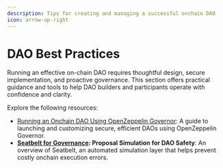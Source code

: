 ```yaml
---
description: Tips for creating and managing a successful onchain DAO
icon: arrow-up-right
---
```


# DAO Best Practices

Running an effective on-chain DAO requires thoughtful design, secure implementation, and proactive governance. This section offers practical guidance and tools to help DAO builders and participants operate with confidence and clarity.

Explore the following resources:

* [Running an Onchain DAO Using OpenZeppelin Governor](running-an-onchain-dao-using-openzeppelin-governor.md): A guide to launching and customizing secure, efficient DAOs using OpenZeppelin Governor.
* [**Seatbelt for Governance**](seatbelt-for-governance.md)**: Proposal Simulation for DAO Safety**: An overview of Seatbelt, an automated simulation layer that helps prevent costly onchain execution errors.
